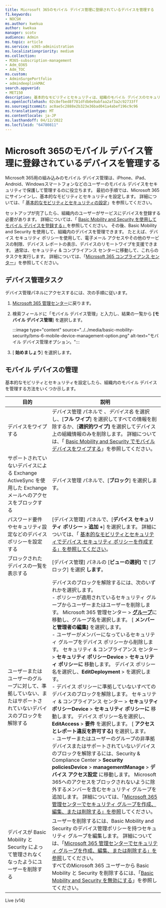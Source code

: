 ```yaml
---
title: Microsoft 365のモバイル デバイス管理に登録されているデバイスを管理する
f1.keywords:
- NOCSH
ms.author: kwekua
author: kwekua
manager: scotv
audience: Admin
ms.topic: article
ms.service: o365-administration
ms.localizationpriority: medium
ms.collection:
- M365-subscription-management
- Adm_O365
- Adm_TOC
ms.custom:
- AdminSurgePortfolio
- admindeeplinkMAC
search.appverid:
- MET150
description: 基本的なモビリティとセキュリティは、組織のモバイル デバイスのセキュリティと管理に役立ちます。
ms.openlocfilehash: 02c8efbed8f781dfdb0e9abfaa2af3a2c92733ff
ms.sourcegitcommit: ac0ae5c2888e2b323e36bad041a4abef196c9c96
ms.translationtype: MT
ms.contentlocale: ja-JP
ms.lasthandoff: 04/12/2022
ms.locfileid: "64780811"
---
```

# <a name="manage-devices-enrolled-in-mobile-device-management-in-microsoft-365"></a>Microsoft 365のモバイル デバイス管理に登録されているデバイスを管理する

Microsoft 365用の組み込みのモバイル デバイス管理は、iPhone、iPad、Android、Windowsスマートフォンなどのユーザーのモバイル デバイスをセキュリティで保護して管理するのに役立ちます。 最初の手順では、Microsoft 365にサインインし、基本的なモビリティとセキュリティを設定します。 詳細については、「 [基本的なモビリティとセキュリティの設定](set-up.md)」を参照してください。

セットアップが完了したら、組織内のユーザーがサービスにデバイスを登録する必要があります。 詳細については、「 [Basic Mobility and Security を使用してモバイル デバイスを登録する」](enroll-your-mobile-device.md)を参照してください。 その後、Basic Mobility and Security を使用して、組織内のデバイスを管理できます。 たとえば、デバイス セキュリティ ポリシーを使用して、電子メール アクセスやその他のサービスの制限、デバイス レポートの表示、デバイスのリモートワイプを支援できます。 通常は、セキュリティ & コンプライアンス センターに移動して、これらのタスクを実行します。 詳細については、「[Microsoft 365 コンプライアンス センター](../../compliance/microsoft-365-compliance-center.md)」を参照してください。

## <a name="device-management-tasks"></a>デバイス管理タスク

デバイス管理パネルにアクセスするには、次の手順に従います。

1. [Microsoft 365 管理センター](../../admin/admin-overview/about-the-admin-center.md)に戻ります。

2. 検索フィールドに「モバイル デバイス管理」と入力し、結果の一覧から **[モバイル デバイス管理**] を選択します。

    :::image type="content" source="../../media/basic-mobility-security/bms-6-mobile-device-management-option.png" alt-text="モバイル デバイス管理オプション。":::

3. [ **始めましょう**] を選択します。

## <a name="manage-mobile-devices"></a>モバイル デバイスの管理

基本的なモビリティとセキュリティを設定したら、組織内のモバイル デバイスを管理する方法をいくつか示します。

|目的|説明|
|---|---|
|デバイスをワイプする|デバイス管理 パネルで *、デバイス名* を選択し、[**フル ワイプ**] を選択してすべての情報を削除するか、[**選択的ワイプ]** を選択してデバイス上の組織情報のみを削除します。 詳細については、「 [Basic Mobility and Security でモバイル デバイスをワイプする](wipe-mobile-device.md)」を参照してください。|
|サポートされていないデバイスによる Exchange ActiveSync を使用した Exchange メールへのアクセスをブロックする|デバイス管理 パネルで、[**ブロック**] を選択します。|
|パスワード要件やセキュリティ設定などのデバイス ポリシーを設定する|[デバイス管理] パネルで、[**デバイス セキュリティ ポリシー** > **追加 +**] を選択します。 詳細については、「 [基本的なモビリティとセキュリティでデバイス セキュリティ ポリシーを作成する」を参照してください](create-device-security-policies.md)。|
|ブロックされたデバイスの一覧を表示する|[デバイス管理] パネルの [**ビューの選択]** で [ブロック] を選択 **します**。|
|ユーザーまたはユーザーのグループに対して、準拠していない、またはサポートされていないデバイスのブロックを解除する|デバイスのブロックを解除するには、次のいずれかを選択します。<br/>- ポリシーが適用されているセキュリティ グループからユーザーまたはユーザーを削除します。 Microsoft 365 管理センター > <a href="https://go.microsoft.com/fwlink/p/?linkid=2052855" target="_blank">**グループ**</a>に移動し、グループ名を選択します。 [ **メンバーと管理者の編集]** を選択します。<br/>- ユーザーがメンバーになっているセキュリティ グループをデバイス ポリシーから削除します。 セキュリティ & コンプライアンス センター > **セキュリティ ポリシーDevice** >  **セキュリティ ポリシーに** 移動します。 デバイス ポリシー名を選択し、**EditDeployment** >  を選択します。<br/>- デバイス ポリシーに準拠していないすべてのデバイスのブロックを解除します。 セキュリティ & コンプライアンス センター > **セキュリティ ポリシーDevice** >  **セキュリティ ポリシーに** 移動します。 デバイス ポリシー名を選択し、**EditAccess** >  **要件** を選択します。 [ **アクセスとレポート違反を許可する]** を選択します。<br/>- ユーザーまたはユーザーのグループの非準拠デバイスまたはサポートされていないデバイスのブロックを解除するには、Security & Compliance Center > **Security policiesDevice** >  **managementManage** >  **デバイス アクセス設定** に移動します。 Microsoft 365へのアクセスをブロックされないように除外するメンバーを含むセキュリティ グループを追加します。 詳細については、「[Microsoft 365 管理センターでセキュリティ グループを作成、編集、または削除する」を参照](../../admin/email/create-edit-or-delete-a-security-group.md)してください。|
|デバイスが Basic Mobility と Security によって管理されなくなったようにユーザーを削除する|ユーザーを削除するには、Basic Mobility and Security のデバイス管理ポリシーを持つセキュリティ グループを編集します。 詳細については、「[Microsoft 365 管理センターでセキュリティ グループを作成、編集、または削除する」を参照](../../admin/email/create-edit-or-delete-a-security-group.md)してください。<br/>すべてのMicrosoft 365 ユーザーから Basic Mobility と Security を削除するには、「[Basic Mobility and Security を無効にする](turn-off.md)」を参照してください。|

Live (v14)
